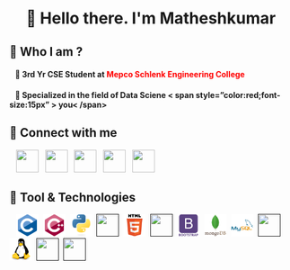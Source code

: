 <h1 align="center">👋 Hello there. I'm Matheshkumar</h1>

## 🔰 **Who I am ?**
####  &nbsp;&nbsp; 🔹 3rd Yr CSE Student at <span style="color:red;"> Mepco Schlenk Engineering College </span>
####  &nbsp;&nbsp; 🔹 Specialized in the field of **Data Sciene** < span style=”color:red;font-size:15px” > you< /span>

## 🔰 **Connect with me**
<p>
  &nbsp;&nbsp;
  <a href="https://www.instagram.com/_mathu_mk_/" ><img width="40" height="40" src="https://www.freepnglogos.com/uploads/instagram-logos-png-images-free-download-2.png"></a>
  &nbsp;
  <a href="https://www.linkedin.com/in/matheshkumar-p-066571199/" ><img width="40" height="40" src="https://www.freepnglogos.com/uploads/linkedin-basic-round-social-logo-png-13.png"></a>
  &nbsp;
  <a href="https://twitter.com/matheshkumar256" ><img width="40" height="40" src="https://www.freeiconspng.com/uploads/logo-twitter-circle-png-transparent-image-1.png"></a>
  &nbsp;
  <a href="https://www.hackerearth.com/@matheshkumar" ><img width="40" height="40" src="https://upload.wikimedia.org/wikipedia/commons/thumb/e/e8/HackerEarth_logo.png/480px-HackerEarth_logo.png"></a>
  &nbsp;
  <a href="https://www.hackerrank.com/matheshkumar256" ><img width="40" height="40" src="https://cdn4.iconfinder.com/data/icons/logos-and-brands/512/160_Hackerrank_logo_logos-512.png"></a>
</p>

## 🔰 **Tool & Technologies**
<p>
  &nbsp;&nbsp;
  <a href="" ><img width="40" height="40" src="https://raw.githubusercontent.com/devicons/devicon/master/icons/c/c-original.svg"></a>&nbsp;
  <a href="" ><img width="40" height="40" src="https://raw.githubusercontent.com/devicons/devicon/master/icons/cplusplus/cplusplus-original.svg"></a>&nbsp;
  <a href="" ><img width="40" height="40" src="https://raw.githubusercontent.com/devicons/devicon/master/icons/python/python-original.svg"></a>&nbsp;
  <a href="" ><img width="40" height="40" src="https://camo.githubusercontent.com/76ae44a94388e048be2d8f5730d221c844f291162e6c5cdd632b1623a1b859f8/68747470733a2f2f7777772e766563746f726c6f676f2e7a6f6e652f6c6f676f732f6b6f746c696e6c616e672f6b6f746c696e6c616e672d69636f6e2e737667"></a>&nbsp;
  <a href="" ><img width="40" height="40" src="https://raw.githubusercontent.com/devicons/devicon/master/icons/html5/html5-original-wordmark.svg"></a>&nbsp;
  <a href="" ><img width="40" height="40" src="https://cdn.freebiesupply.com/logos/large/2x/css3-logo-png-transparent.png"></a>&nbsp;
  <a href="" ><img width="40" height="40" src="https://raw.githubusercontent.com/devicons/devicon/master/icons/bootstrap/bootstrap-plain-wordmark.svg"></a>&nbsp;
  <a href="" ><img width="40" height="40" src="https://raw.githubusercontent.com/devicons/devicon/master/icons/mongodb/mongodb-original-wordmark.svg"></a>&nbsp;
  <a href="" ><img width="40" height="40" src="https://raw.githubusercontent.com/devicons/devicon/master/icons/mysql/mysql-original-wordmark.svg"></a>&nbsp;
  <a href="" ><img width="40" height="40" src="https://camo.githubusercontent.com/9e80541492dd4f2815c1fca794e864ba054fb6dbee16d16471183b3c1c8dc4b1/68747470733a2f2f7777772e766563746f726c6f676f2e7a6f6e652f6c6f676f732f6170616368655f63617373616e6472612f6170616368655f63617373616e6472612d69636f6e2e737667"></a>&nbsp;
  <a href="" ><img width="40" height="40" src="https://raw.githubusercontent.com/devicons/devicon/master/icons/linux/linux-original.svg"></a>&nbsp;
  <a href="" ><img width="40" height="40" src="https://camo.githubusercontent.com/69ce21304adac467a8251181f98932e1785abd9d718cdd8edc78d1abbf2dcb49/68747470733a2f2f75706c6f61642e77696b696d656469612e6f72672f77696b6970656469612f636f6d6d6f6e732f302f30352f5363696b69745f6c6561726e5f6c6f676f5f736d616c6c2e737667"></a>&nbsp;
  <a href="" ><img width="40" height="40" src="https://camo.githubusercontent.com/b861b92581ad5a7b81147073d729eda727f71985d72f3dd198e0afd792a6f9de/68747470733a2f2f7777772e766563746f726c6f676f2e7a6f6e652f6c6f676f732f74656e736f72666c6f772f74656e736f72666c6f772d69636f6e2e737667"></a>&nbsp;
</p>
